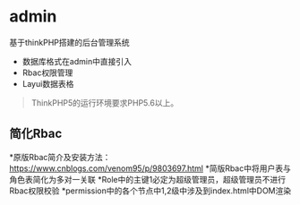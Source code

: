 admin
===============

基于thinkPHP搭建的后台管理系统
 + 数据库格式在admin中直接引入
 + Rbac权限管理
 + Layui数据表格


> ThinkPHP5的运行环境要求PHP5.6以上。

## 简化Rbac

*原版Rbac简介及安装方法：https://www.cnblogs.com/venom95/p/9803697.html
*简版Rbac中将用户表与角色表简化为多对一关联
*Role中的主键1必定为超级管理员，超级管理员不进行Rbac权限校验
*permission中的各个节点中1,2级中涉及到index.html中DOM渲染



